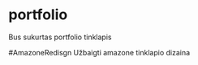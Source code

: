 # portfolio
Bus sukurtas portfolio tinklapis

#AmazoneRedisgn
Užbaigti amazone tinklapio dizaina

#
